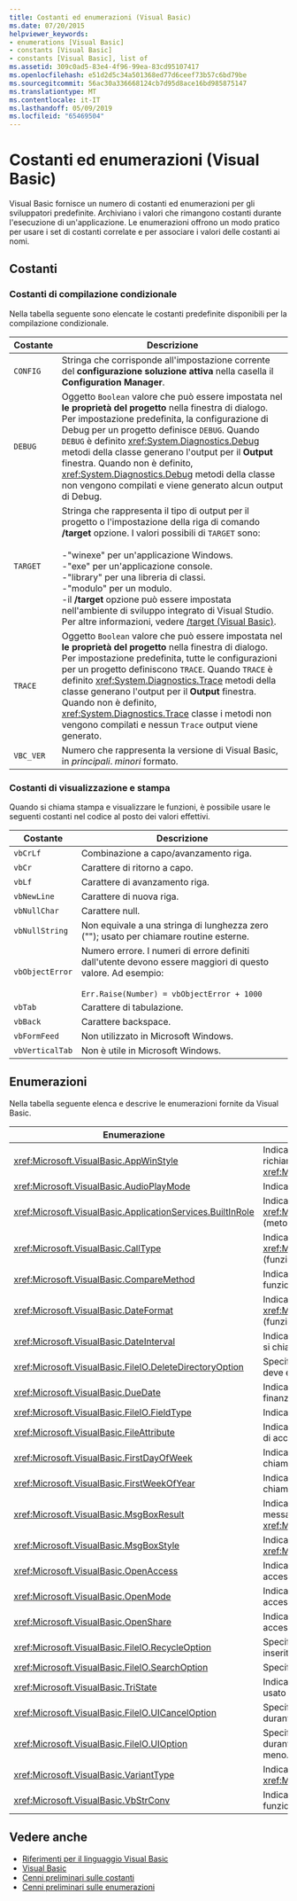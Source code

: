 ```yaml
---
title: Costanti ed enumerazioni (Visual Basic)
ms.date: 07/20/2015
helpviewer_keywords:
- enumerations [Visual Basic]
- constants [Visual Basic]
- constants [Visual Basic], list of
ms.assetid: 309c0ad5-83e4-4f96-99ea-83cd95107417
ms.openlocfilehash: e51d2d5c34a501368ed77d6ceef73b57c6bd79be
ms.sourcegitcommit: 56ac30a336668124cb7d95d8ace16bd985875147
ms.translationtype: MT
ms.contentlocale: it-IT
ms.lasthandoff: 05/09/2019
ms.locfileid: "65469504"
---
```

# <a name="constants-and-enumerations-visual-basic"></a>Costanti ed enumerazioni (Visual Basic)
Visual Basic fornisce un numero di costanti ed enumerazioni per gli sviluppatori predefinite. Archiviano i valori che rimangono costanti durante l'esecuzione di un'applicazione. Le enumerazioni offrono un modo pratico per usare i set di costanti correlate e per associare i valori delle costanti ai nomi.  
  
## <a name="constants"></a>Costanti  
  
### <a name="conditional-compilation-constants"></a>Costanti di compilazione condizionale  
 Nella tabella seguente sono elencate le costanti predefinite disponibili per la compilazione condizionale.  
  
|**Costante**|**Descrizione**|  
|---|---|  
|`CONFIG`|Stringa che corrisponde all'impostazione corrente del **configurazione soluzione attiva** nella casella il **Configuration Manager**.|  
|`DEBUG`|Oggetto `Boolean` valore che può essere impostata nel **le proprietà del progetto** nella finestra di dialogo. Per impostazione predefinita, la configurazione di Debug per un progetto definisce `DEBUG`. Quando `DEBUG` è definito <xref:System.Diagnostics.Debug> metodi della classe generano l'output per il **Output** finestra. Quando non è definito, <xref:System.Diagnostics.Debug> metodi della classe non vengono compilati e viene generato alcun output di Debug.|  
|`TARGET`|Stringa che rappresenta il tipo di output per il progetto o l'impostazione della riga di comando **/target** opzione. I valori possibili di `TARGET` sono:<br /><br /> -"winexe" per un'applicazione Windows.<br />-"exe" per un'applicazione console.<br />-"library" per una libreria di classi.<br />-"modulo" per un modulo.<br />-il **/target** opzione può essere impostata nell'ambiente di sviluppo integrato di Visual Studio. Per altre informazioni, vedere [/target (Visual Basic)](../../visual-basic/reference/command-line-compiler/target.md).|  
|`TRACE`|Oggetto `Boolean` valore che può essere impostata nel **le proprietà del progetto** nella finestra di dialogo. Per impostazione predefinita, tutte le configurazioni per un progetto definiscono `TRACE`. Quando `TRACE` è definito <xref:System.Diagnostics.Trace> metodi della classe generano l'output per il **Output** finestra. Quando non è definito, <xref:System.Diagnostics.Trace> classe i metodi non vengono compilati e nessun `Trace` output viene generato.|  
|`VBC_VER`|Numero che rappresenta la versione di Visual Basic, in *principali*. *minori* formato.|  
  
### <a name="print-and-display-constants"></a>Costanti di visualizzazione e stampa  
 Quando si chiama stampa e visualizzare le funzioni, è possibile usare le seguenti costanti nel codice al posto dei valori effettivi.  
  
|**Costante**|**Descrizione**|  
|---|---|  
|`vbCrLf`|Combinazione a capo/avanzamento riga.|  
|`vbCr`|Carattere di ritorno a capo.|  
|`vbLf`|Carattere di avanzamento riga.|  
|`vbNewLine`|Carattere di nuova riga.|  
|`vbNullChar`|Carattere null.|  
|`vbNullString`|Non equivale a una stringa di lunghezza zero (""); usato per chiamare routine esterne.|  
|`vbObjectError`|Numero errore. I numeri di errore definiti dall'utente devono essere maggiori di questo valore. Ad esempio:<br /><br /> `Err.Raise(Number) = vbObjectError + 1000`|  
|`vbTab`|Carattere di tabulazione.|  
|`vbBack`|Carattere backspace.|  
|`vbFormFeed`|Non utilizzato in Microsoft Windows.|  
|`vbVerticalTab`|Non è utile in Microsoft Windows.|  
  
## <a name="enumerations"></a>Enumerazioni  
 Nella tabella seguente elenca e descrive le enumerazioni fornite da Visual Basic.  
  
|Enumerazione|Descrizione|  
|---|---|  
|<xref:Microsoft.VisualBasic.AppWinStyle>|Indica lo stile della finestra da utilizzare per il programma richiamato quando si chiama il <xref:Microsoft.VisualBasic.Interaction.Shell%2A> (funzione).|  
|<xref:Microsoft.VisualBasic.AudioPlayMode>|Indica come riprodurre suoni quando si chiamano metodi audio.|  
|<xref:Microsoft.VisualBasic.ApplicationServices.BuiltInRole>|Indica il tipo di ruolo per controllare quando viene chiamato il <xref:Microsoft.VisualBasic.ApplicationServices.User.IsInRole%2A> (metodo).|  
|<xref:Microsoft.VisualBasic.CallType>|Indica il tipo di routine da richiamare quando si chiama il <xref:Microsoft.VisualBasic.Interaction.CallByName%2A> (funzione).|  
|<xref:Microsoft.VisualBasic.CompareMethod>|Indica come confrontare le stringhe quando si chiamano le funzioni di confronto.|  
|<xref:Microsoft.VisualBasic.DateFormat>|Indica come visualizzare le date quando si chiama il <xref:Microsoft.VisualBasic.Strings.FormatDateTime%2A> (funzione).|  
|<xref:Microsoft.VisualBasic.DateInterval>|Indica come determinare e formattare gli intervalli di date quando si chiamano funzioni relative alle date.|  
|<xref:Microsoft.VisualBasic.FileIO.DeleteDirectoryOption>|Specifica le azioni da intraprendere quando una directory che deve essere eliminato contiene file o directory.|  
|<xref:Microsoft.VisualBasic.DueDate>|Indica le scadenze dei pagamenti quando si chiamano i metodi finanziari.|  
|<xref:Microsoft.VisualBasic.FileIO.FieldType>|Indica se i campi di testo sono delimitati o a larghezza fissa.|  
|<xref:Microsoft.VisualBasic.FileAttribute>|Indica gli attributi di file da utilizzare quando si chiamano funzioni di accesso ai file.|  
|<xref:Microsoft.VisualBasic.FirstDayOfWeek>|Indica il primo giorno della settimana da utilizzare quando si chiamano funzioni relative alle date.|  
|<xref:Microsoft.VisualBasic.FirstWeekOfYear>|Indica la prima settimana dell'anno da utilizzare quando si chiamano funzioni relative alle date.|  
|<xref:Microsoft.VisualBasic.MsgBoxResult>|Indica il pulsante su cui è stato fatto clic in una finestra di messaggio restituita dalla funzione <xref:Microsoft.VisualBasic.Interaction.MsgBox%2A>.|  
|<xref:Microsoft.VisualBasic.MsgBoxStyle>|Indica i pulsanti da visualizzare durante la chiamata alla funzione <xref:Microsoft.VisualBasic.Interaction.MsgBox%2A>.|  
|<xref:Microsoft.VisualBasic.OpenAccess>|Indica come aprire un file quando si chiamano funzioni di accesso ai file.|  
|<xref:Microsoft.VisualBasic.OpenMode>|Indica come aprire un file quando si chiamano funzioni di accesso ai file.|  
|<xref:Microsoft.VisualBasic.OpenShare>|Indica come aprire un file quando si chiamano funzioni di accesso ai file.|  
|<xref:Microsoft.VisualBasic.FileIO.RecycleOption>|Specifica se un file deve essere eliminato in modo permanente o inserito nel Cestino.|  
|<xref:Microsoft.VisualBasic.FileIO.SearchOption>|Specifica se la ricerca in tutti o solo le directory di primo livello.|  
|<xref:Microsoft.VisualBasic.TriState>|Indica un `Boolean` valore o se il valore predefinito deve essere usato quando si chiamano funzioni di formattazione dei numeri.|  
|<xref:Microsoft.VisualBasic.FileIO.UICancelOption>|Specifica quale deve essere eseguita se l'utente fa clic **annullare** durante un'operazione.|  
|<xref:Microsoft.VisualBasic.FileIO.UIOption>|Specifica se visualizzare una finestra di dialogo di avanzamento durante la copia, eliminazione o spostamento di file o directory o meno.|  
|<xref:Microsoft.VisualBasic.VariantType>|Indica il tipo di un oggetto variant restituito dal <xref:Microsoft.VisualBasic.Information.VarType%2A> (funzione).|  
|<xref:Microsoft.VisualBasic.VbStrConv>|Indica il tipo di conversione da eseguire quando si chiama la funzione <xref:Microsoft.VisualBasic.Strings.StrConv%2A>.|  
  
## <a name="see-also"></a>Vedere anche

- [Riferimenti per il linguaggio Visual Basic](../../visual-basic/language-reference/index.md)
- [Visual Basic](../../visual-basic/index.md)
- [Cenni preliminari sulle costanti](../../visual-basic/programming-guide/language-features/constants-enums/constants-overview.md)
- [Cenni preliminari sulle enumerazioni](../../visual-basic/programming-guide/language-features/constants-enums/enumerations-overview.md)
